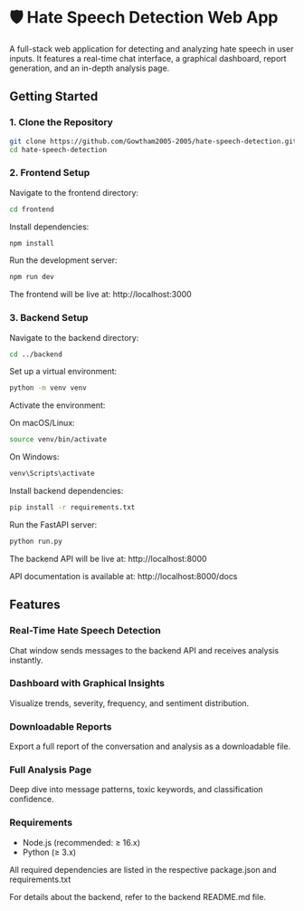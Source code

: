 # 🛡️ Hate Speech Detection Web App

A full-stack web application for detecting and analyzing hate speech in user inputs. It features a real-time chat interface, a graphical dashboard, report generation, and an in-depth analysis page.

## Getting Started

### 1. Clone the Repository

```bash
git clone https://github.com/Gowtham2005-2005/hate-speech-detection.git
cd hate-speech-detection
```

### 2. Frontend Setup

Navigate to the frontend directory:

```bash
cd frontend
```

Install dependencies:

```bash
npm install
```

Run the development server:

```bash
npm run dev
```

The frontend will be live at: http://localhost:3000

### 3. Backend Setup

Navigate to the backend directory:

```bash
cd ../backend
```

Set up a virtual environment:

```bash
python -m venv venv
```

Activate the environment:

On macOS/Linux:

```bash
source venv/bin/activate
```

On Windows:

```bash
venv\Scripts\activate
```

Install backend dependencies:

```bash
pip install -r requirements.txt
```

Run the FastAPI server:

```bash
python run.py
```

The backend API will be live at: http://localhost:8000

API documentation is available at: http://localhost:8000/docs

## Features

### Real-Time Hate Speech Detection

Chat window sends messages to the backend API and receives analysis instantly.

### Dashboard with Graphical Insights

Visualize trends, severity, frequency, and sentiment distribution.

### Downloadable Reports

Export a full report of the conversation and analysis as a downloadable file.

### Full Analysis Page

Deep dive into message patterns, toxic keywords, and classification confidence.

### Requirements

- Node.js (recommended: ≥ 16.x)
- Python (≥ 3.x)

All required dependencies are listed in the respective package.json and requirements.txt

For details about the backend, refer to the backend README.md file.
